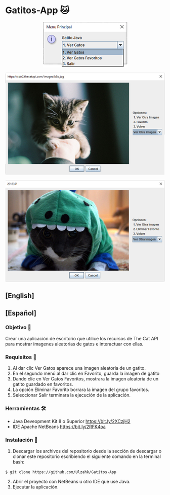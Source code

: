 # Gatitos-App 🐱
<p align="center">
  <img src="https://github.com/Ulzahk/Gatitos-App/blob/master/Imagenes/Menu1Opciones.jpg">
</p>
<p align="center">
  <img src="https://github.com/Ulzahk/Gatitos-App/blob/master/Imagenes/Menu2.jpg">
</p>
<p align="center">
  <img src="https://github.com/Ulzahk/Gatitos-App/blob/master/Imagenes/Menu3.jpg">
</p>

## [English]

## [Español]
### Objetivo 🎯
Crear una aplicación de escritorio que utilice los recursos de The Cat API para mostrar imagenes aleatorias de gatos e interactuar con ellas.

### Requisitos 📃
1. Al dar clic Ver Gatos aparece una imagen aleatoria de un gatito.
2. En el segundo menú al dar clic en Favorito, guarda la imagen de gatito
3. Dando clic en Ver Gatos Favoritos, mostrara la imagen aleatoria de un gatito guardado en favoritos.
4. La opción Eliminar Favorito borrara la imagen del grupo favoritos.
5. Seleccionar Salir terminara la ejecución de la aplicación.

### Herramientas 🛠
- Java Deveopment Kit 8 o Superior https://bit.ly/2XCzjH2
- IDE Apache NetBeans https://bit.ly/2RFK4oa

### Instalación 📲
1. Descargar los archivos del repositorio desde la sección de descargar o clonar este repositorio escribiendo el siguiente comando en la terminal bash: 

`$ git clone https://github.com/Ulzahk/Gatitos-App`

2. Abrir el proyecto con NetBeans u otro IDE que use Java.
3. Ejecutar la aplicación.

